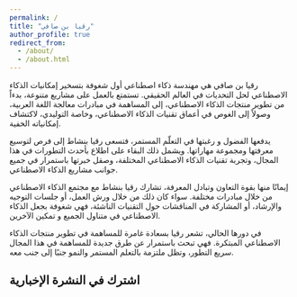 ```yaml
---
permalink: /
title: "رقيا بن صافي"
author_profile: true
redirect_from: 
  - /about/
  - /about.html
---
```


رقيا بن صافي هي مهندسة ذكاء اصطناعي أول شغوفة بتسخير إمكانيات الذكاء الاصطناعي لحل التحديات في العالم الحقيقي. تستمتع بالعمل على مشاريع متنوعة، بدءاً من تطوير منتجات الذكاء الاصطناعي، إلى المساهمة في مبادرات معالجة اللغة العربية، وصولاً إلى الغوص في أعماق تقنيات الذكاء الاصطناعي، وخاصة التوليدي، لاكتشاف إمكانياته الخفية.

يدفعها الفضول و رغبتها في التعلّم المستمر، فتسعى رقيا بنشاط إلى فرص لتوسيع معرفتها ومجموعة مهاراتها. ويشمل ذلك البقاء على اطلاع بأحدث التطورات في هذا المجال، وتجربة تقنيات الذكاء الاصطناعي المختلفة، وصقل خبرتها باستمرار في جميع جوانب مشاريع الذكاء الاصطناعي.

إيمانًا منها بقوة التعاون وتبادل المعرفة، تشارك رقيا بنشاط مع مجتمع الذكاء الاصطناعي من خلال مبادرات مختلفة. سواء كان ذلك من خلال ورش العمل، أو جلسات التوجيه والإرشاد، أو المشاركة في المناقشات حول التقنيات الناشئة، فهي شغوفة بجعل الذكاء الاصطناعي في متناول الجميع و تمكين الآخرين.

في دورها الحالي، تشعر رقيا بسعادة غامرة للمساهمة في تطوير منتجات الذكاء الاصطناعي المبتكرة. فهي تبحث باستمرار عن طرق جديدة للمساهمة في هذا المجال سريع التطور، وتظل ملتزمة بالتعلم المستمر والنمو جنبًا إلى جنب معه.

## اشترك في النشرة الإخبارية

<iframe data-w-type="embedded" frameborder="0" scrolling="no" marginheight="0" marginwidth="0" src="https://svoyr.mjt.lu/wgt/svoyr/xt0l/form?c=9befdd34" width="100%" style="height: 0;"></iframe>

<script type="text/javascript" src="https://app.mailjet.com/pas-nc-embedded-v1.js"></script>

